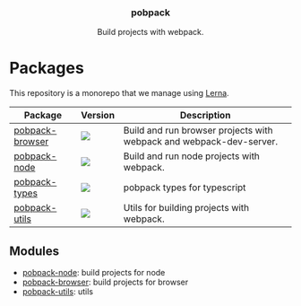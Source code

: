 <h3 align="center">
  pobpack
</h3>

<p align="center">
  Build projects with webpack.
</p>

<h1>Packages</h1>

This repository is a monorepo that we manage using [Lerna](https://github.com/lerna/lerna).

| Package                                     | Version                                                                                                                                | Description                                                         |
| ------------------------------------------- | -------------------------------------------------------------------------------------------------------------------------------------- | ------------------------------------------------------------------- |
| [pobpack-browser](packages/pobpack-browser) | <a href="https://npmjs.org/package/pobpack-browser"><img src="https://img.shields.io/npm/v/pobpack-browser.svg?style=flat-square"></a> | Build and run browser projects with webpack and webpack-dev-server. |
| [pobpack-node](packages/pobpack-node)       | <a href="https://npmjs.org/package/pobpack-node"><img src="https://img.shields.io/npm/v/pobpack-node.svg?style=flat-square"></a>       | Build and run node projects with webpack.                           |
| [pobpack-types](packages/pobpack-types)     | <a href="https://npmjs.org/package/pobpack-types"><img src="https://img.shields.io/npm/v/pobpack-types.svg?style=flat-square"></a>     | pobpack types for typescript                                        |
| [pobpack-utils](packages/pobpack-utils)     | <a href="https://npmjs.org/package/pobpack-utils"><img src="https://img.shields.io/npm/v/pobpack-utils.svg?style=flat-square"></a>     | Utils for building projects with webpack.                           |

## Modules

- [pobpack-node](https://github.com/christophehurpeau/pobpack/tree/master/packages/pobpack-node): build projects for node
- [pobpack-browser](https://github.com/christophehurpeau/pobpack/tree/master/packages/pobpack-browser): build projects for browser
- [pobpack-utils](https://github.com/christophehurpeau/pobpack/tree/master/packages/pobpack-utils): utils
